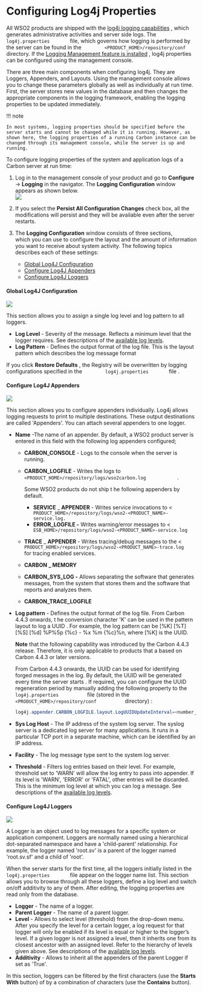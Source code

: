 # Configuring Log4j Properties

All WSO2 products are shipped with the [log4j logging
capabilities](_Monitoring_Logs_) , which generates administrative
activities and server side logs. The `         log4j.properties        `
file, which governs how logging is performed by the server can be found
in the `         <PRODUCT_HOME>/repository/conf        ` directory. If
the [Logging Management feature is installed](_Monitoring_Logs_) , log4j
properties can be configured using the management console.

There are three main components when configuring log4j. They are
Loggers, Appenders, and Layouts. Using the management console allows you
to change these parameters globally as well as individually at run time.
First, the server stores new values in the database and then changes the
appropriate components in the logging framework, enabling the logging
properties to be updated immediately.

!!! note
    
    In most systems, logging properties should be specified before the
    server starts and cannot be changed while it is running. However, as
    shown here, the logging properties of a running Carbon instance can be
    changed through its management console, while the server is up and
    running.
    

To configure logging properties of the system and application logs of a
Carbon server at run time:

1.  Log in to the management console of your product and go to
    **Configure** -\> **Logging** in the navigator. The **Logging
    Configuration** window appears as shown below.  
    ![](attachments/28705820/28870019.png)
2.  If you select the **Persist All Configuration Changes** check box,
    all the modifications will persist and they will be available even
    after the server restarts.  
3.  The **Logging Configuration** window consists of three sections,
    which you can use to configure the layout and the amount of
    information you want to receive about system activity. The following
    topics describes each of these settings:  

    -   [Global Log4J
        Configuration](#ConfiguringLog4jProperties-GlobalLog4JConfiguration)
    -   [Configure Log4J
        Appenders](#ConfiguringLog4jProperties-ConfigureLog4JAppenders)
    -   [Configure Log4J
        Loggers](#ConfiguringLog4jProperties-ConfigureLog4JLoggers)

#### Global Log4J Configuration

![](attachments/28705820/28870018.png)

This section allows you to assign a single log level and log pattern to
all loggers.

-   **Log Level** - Severity of the message. Reflects a minimum level
    that the logger requires. See descriptions of the [available log
    levels](Monitoring-Logs_53125394.html#MonitoringLogs-log4j_levels).
-   **Log Pattern** - Defines the output format of the log file. This is
    the layout pattern which describes the log message format

If you click **Restore Defaults** , the Registry will be overwritten by
logging configurations specified in the
`         log4j.properties        ` file .

#### Configure Log4J Appenders

![](attachments/28705820/28870017.png)

This section allows you to configure appenders individually. Log4j
allows logging requests to print to multiple destinations. These output
destinations are called 'Appenders'. You can attach several appenders to
one logger.

-   **Name** -The name of an appender. By default, a WSO2 product server
    is entered in this field with the following log appenders
    configured;
    -   **CARBON\_CONSOLE** - Logs to the console when the server is
        running.
    -   **CARBON\_LOGFILE** - Writes the logs to
        `             <PRODUCT_HOME>/repository/logs/wso2carbon.log            `
        .

        Some WSO2 products do not ship t he following appenders by
        default.

        -   **SERVICE** \_ **APPENDER** - Writes service invocations to
            \<
            `               PRODUCT_HOME>/repository/logs/wso2-<PRODUCT_NAME>-service.log.              `
        -   **ERROR\_LOGFILE -** Writes warning/error messages to \<
            `               ESB_HOME>/repository/logs/wso2-<PRODUCT_NAME>-service.log              `

    -   **TRACE** \_ **APPENDER** - Writes tracing/debug messages to the
        \<
        `             PRODUCT_HOME>/repository/logs/wso2-<PRODUCT_NAME>-trace.log            `
        for tracing enabled services.

    -   **CARBON** **\_ MEMORY**
    -   **CARBON\_SYS\_LOG -** Allows separating the software that
        generates messages, from the system that stores them and the
        software that reports and analyzes them.
    -   **CARBON\_TRACE\_LOGFILE**

<!-- -->

-   **Log pattern** - Defines the output format of the log file. From
    Carbon 4.4.3 onwards, t he conversion character 'K' can be used in
    the pattern layout to log a UUID . For example, the log pattern can
    be \[%K\] \[%T\] \[%S\] \[%d\] %P%5p {%c} - %x %m {%c}%n, where
    \[%K\] is the UUID.  

    **Note** that the following capability was introduced by the Carbon
    4.4.3 release. Therefore, it is only applicable to products that a
    based on Carbon 4.4.3 or later versions.

    From Carbon 4.4.3 onwards, the UUID can be used for identifying
    forged messages in the log. By default, the UUID will be generated
    every time the server starts . If required, you can configure the
    UUID regeneration period by manually adding the following property
    to the `            log4j.properties           ` file (stored in the
    `            <PRODUCT_HOME>/repository/conf           ` directory)
    :  

    ``` java
    log4j.appender.CARBON_LOGFILE.layout.LogUUIDUpdateInterval=<number_of_hours>
    ```

-   **Sys Log Host** - The IP address of the system log server. The
    syslog server is a dedicated log server for many applications. It
    runs in a particular TCP port in a separate machine, which can be
    identified by an IP address.  
-   **Facility** - The log message type sent to the system log server.  
-   **Threshold** - Filters log entries based on their level. For
    example, threshold set to 'WARN' will allow the log entry to pass
    into appender. If its level is 'WARN', 'ERROR' or 'FATAL', other
    entries will be discarded. This is the minimum log level at which
    you can log a message. See descriptions of the [available log
    levels](Monitoring-Logs_53125394.html#MonitoringLogs-log4j_levels).

#### Configure Log4J Loggers

![](attachments/28705820/28870022.png)

A Logger is an object used to log messages for a specific system or
application component. Loggers are normally named using a hierarchical
dot-separated namespace and have a 'child-parent' relationship. For
example, the logger named 'root.sv' is a parent of the logger named
'root.sv.sf' and a child of 'root'.

When the server starts for the first time, all the loggers initially
listed in the `         log4j.properties        ` file appear on the
logger name list. This section allows you to browse through all these
loggers, define a log level and switch on/off additivity to any of them.
After editing, the logging properties are read only from the database.

-   **Logger** - The name of a logger.
-   **Parent Logger** - The name of a parent logger.
-   **Level** - Allows to select level (threshold) from the drop-down
    menu. After you specify the level for a certain logger, a log
    request for that logger will only be enabled if its level is equal
    or higher to the logger’s level. If a given logger is not assigned a
    level, then it inherits one from its closest ancestor with an
    assigned level. Refer to the hierarchy of levels given above. See
    descriptions of the [available log
    levels](Monitoring-Logs_53125394.html#MonitoringLogs-log4j_levels).
-   **Additivity** - Allows to inherit all the appenders of the parent
    Logger if set as 'True'.  

In this section, loggers can be filtered by the first characters (use
the **Starts With** button) of by a combination of characters (use the
**Contains** button).
